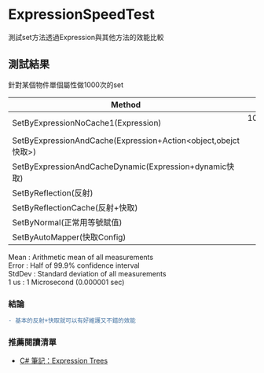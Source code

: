 # ExpressionSpeedTest
測試set方法透過Expression與其他方法的效能比較

## 測試結果  
針對某個物件單個屬性做1000次的set  

|                                                              Method |            Mean |         Error |        StdDev |
|-------------------------------------------------------------------- |----------------:|--------------:|--------------:|
|                                 SetByExpressionNoCache1(Expression) |  106,845.943 us | 1,280.4211 us | 1,197.7067 us |
|        SetByExpressionAndCache(Expression+Action<object,obejct快取>) |       5.854 us |     0.0225 us |     0.0210 us |
|               SetByExpressionAndCacheDynamic(Expression+dynamic快取) |      20.272 us |     0.3530 us |     0.3302 us |
|                                                SetByReflection(反射) |      95.591 us |     0.5307 us |     0.4704 us |
|                                      SetByReflectionCache(反射+快取) |      20.019 us |     0.1480 us |     0.1385 us |
|                                           SetByNormal(正常用等號賦值) |       2.345 us |     0.0302 us |     0.0283 us |
|                                          SetByAutoMapper(快取Config) |      98.107 us |     0.3259 us |     0.2889 us |

  Mean   : Arithmetic mean of all measurements  
  Error  : Half of 99.9% confidence interval  
  StdDev : Standard deviation of all measurements  
  1 us   : 1 Microsecond (0.000001 sec)  

### 結論
```diff
- 基本的反射+快取就可以有好維護又不錯的效能
```

### 推薦閱讀清單
* [C# 筆記：Expression Trees][]

[C# 筆記：Expression Trees]: https://www.huanlintalk.com/2011/08/csharp-expression-trees.html
